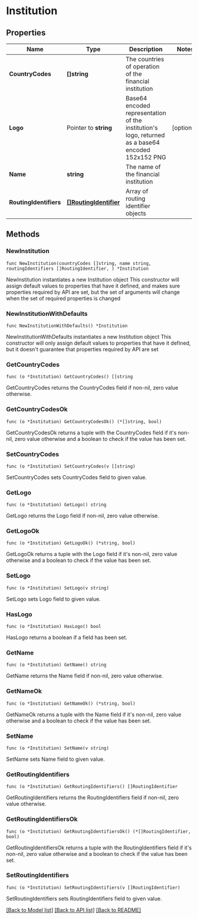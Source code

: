 # Institution

## Properties

Name | Type | Description | Notes
------------ | ------------- | ------------- | -------------
**CountryCodes** | **[]string** | The countries of operation of the financial institution | 
**Logo** | Pointer to **string** | Base64 encoded representation of the institution&#39;s logo, returned as a base64 encoded 152x152 PNG | [optional] 
**Name** | **string** | The name of the financial institution | 
**RoutingIdentifiers** | [**[]RoutingIdentifier**](RoutingIdentifier.md) | Array of routing identifier objects | 

## Methods

### NewInstitution

`func NewInstitution(countryCodes []string, name string, routingIdentifiers []RoutingIdentifier, ) *Institution`

NewInstitution instantiates a new Institution object
This constructor will assign default values to properties that have it defined,
and makes sure properties required by API are set, but the set of arguments
will change when the set of required properties is changed

### NewInstitutionWithDefaults

`func NewInstitutionWithDefaults() *Institution`

NewInstitutionWithDefaults instantiates a new Institution object
This constructor will only assign default values to properties that have it defined,
but it doesn't guarantee that properties required by API are set

### GetCountryCodes

`func (o *Institution) GetCountryCodes() []string`

GetCountryCodes returns the CountryCodes field if non-nil, zero value otherwise.

### GetCountryCodesOk

`func (o *Institution) GetCountryCodesOk() (*[]string, bool)`

GetCountryCodesOk returns a tuple with the CountryCodes field if it's non-nil, zero value otherwise
and a boolean to check if the value has been set.

### SetCountryCodes

`func (o *Institution) SetCountryCodes(v []string)`

SetCountryCodes sets CountryCodes field to given value.


### GetLogo

`func (o *Institution) GetLogo() string`

GetLogo returns the Logo field if non-nil, zero value otherwise.

### GetLogoOk

`func (o *Institution) GetLogoOk() (*string, bool)`

GetLogoOk returns a tuple with the Logo field if it's non-nil, zero value otherwise
and a boolean to check if the value has been set.

### SetLogo

`func (o *Institution) SetLogo(v string)`

SetLogo sets Logo field to given value.

### HasLogo

`func (o *Institution) HasLogo() bool`

HasLogo returns a boolean if a field has been set.

### GetName

`func (o *Institution) GetName() string`

GetName returns the Name field if non-nil, zero value otherwise.

### GetNameOk

`func (o *Institution) GetNameOk() (*string, bool)`

GetNameOk returns a tuple with the Name field if it's non-nil, zero value otherwise
and a boolean to check if the value has been set.

### SetName

`func (o *Institution) SetName(v string)`

SetName sets Name field to given value.


### GetRoutingIdentifiers

`func (o *Institution) GetRoutingIdentifiers() []RoutingIdentifier`

GetRoutingIdentifiers returns the RoutingIdentifiers field if non-nil, zero value otherwise.

### GetRoutingIdentifiersOk

`func (o *Institution) GetRoutingIdentifiersOk() (*[]RoutingIdentifier, bool)`

GetRoutingIdentifiersOk returns a tuple with the RoutingIdentifiers field if it's non-nil, zero value otherwise
and a boolean to check if the value has been set.

### SetRoutingIdentifiers

`func (o *Institution) SetRoutingIdentifiers(v []RoutingIdentifier)`

SetRoutingIdentifiers sets RoutingIdentifiers field to given value.



[[Back to Model list]](../README.md#documentation-for-models) [[Back to API list]](../README.md#documentation-for-api-endpoints) [[Back to README]](../README.md)



